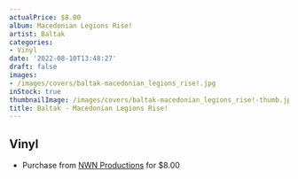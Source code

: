 ```yaml
---
actualPrice: $8.00
album: Macedonian Legions Rise!
artist: Baltak
categories:
- Vinyl
date: '2022-08-10T13:48:27'
draft: false
images:
- /images/covers/baltak-macedonian_legions_rise!.jpg
inStock: true
thumbnailImage: /images/covers/baltak-macedonian_legions_rise!-thumb.jpg
title: Baltak - Macedonian Legions Rise!
---
```


## Vinyl
* Purchase from [NWN Productions](http://shop.nwnprod.com/index.php?route=product/product&path=76&product_id=26253&sort=pd.name&order=ASC) for $8.00
